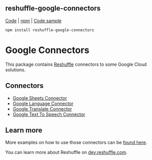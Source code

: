 ## reshuffle-google-connectors

[Code](https://github.com/reshufflehq/reshuffle-google-connectors) |  [npm](https://www.npmjs.com/package/reshuffle-google-connectors) | [Code sample](https://github.com/reshufflehq/reshuffle/tree/master/examples/google)


`npm install reshuffle-google-connectors`

# Google Connectors

This package contains [Reshuffle](https://github.com/reshufflehq/reshuffle)
connectors to some Google Cloud solutions.

## Connectors

* [Google Sheets Connector](doc/GoogleSheetsConnector.md)
* [Google Language Connector](doc/GoogleLanguageConnector.md)
* [Google Translate Connector](doc/GoogleTranslateConnector.md)
* [Google Text To Speech Connector](doc/GoogleTextToSpeechConnector.md)


## Learn more

More examples on how to use those connectors can be [found here](https://github.com/reshufflehq/reshuffle/tree/master/examples/google/).

You can learn more about Reshuffle on
[dev.reshuffle.com](https://dev.reshuffle.com).

